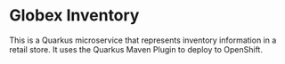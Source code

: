 # Globex Inventory
This is a Quarkus microservice that represents inventory information in a retail store. It uses the Quarkus Maven Plugin to deploy to OpenShift.

